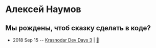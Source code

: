 # Алексей Наумов

## Мы рождены, чтоб сказку сделать в коде?
- 2018 Sep 15 -- [Krasnodar Dev Days 3](https://www.youtube.com/watch?v=aUoWXJWD7nA)  | [:notebook:](https://yadi.sk/i/jJ_gFgDIoKH-Mw)  
